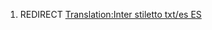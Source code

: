 1.  REDIRECT [Translation:Inter stiletto txt/es
    ES](Translation:Inter_stiletto_txt/es_ES "wikilink")
